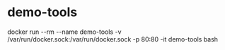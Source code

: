 # demo-tools
docker run --rm --name demo-tools -v /var/run/docker.sock:/var/run/docker.sock -p 80:80 -it demo-tools bash
